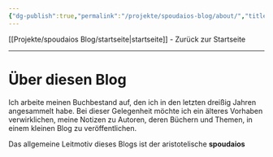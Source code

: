 ```yaml
---
{"dg-publish":true,"permalink":"/projekte/spoudaios-blog/about/","title":"spoudaios - Über diesen Blog"}
---
```


[[Projekte/spoudaios Blog/startseite\|startseite]] - Zurück zur Startseite

---

# Über diesen Blog

Ich arbeite meinen Buchbestand auf, den ich in den letzten dreißig Jahren angesammelt habe. Bei dieser Gelegenheit möchte ich ein älteres Vorhaben verwirklichen, meine Notizen zu Autoren, deren Büchern und Themen, in einem kleinen Blog zu veröffentlichen.

Das allgemeine Leitmotiv dieses Blogs ist der aristotelische **spoudaios**
